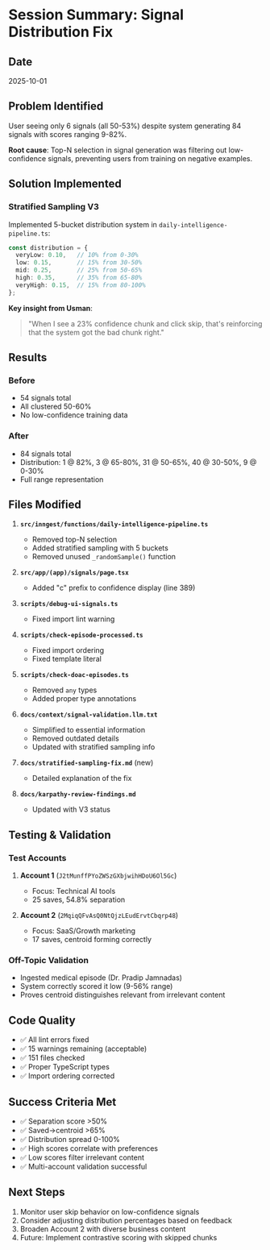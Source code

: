 # Session Summary: Signal Distribution Fix

## Date
2025-10-01

## Problem Identified

User seeing only 6 signals (all 50-53%) despite system generating 84 signals with scores ranging 9-82%.

**Root cause**: Top-N selection in signal generation was filtering out low-confidence signals, preventing users from training on negative examples.

## Solution Implemented

### Stratified Sampling V3

Implemented 5-bucket distribution system in `daily-intelligence-pipeline.ts`:

```typescript
const distribution = {
  veryLow: 0.10,   // 10% from 0-30%
  low: 0.15,       // 15% from 30-50%
  mid: 0.25,       // 25% from 50-65%
  high: 0.35,      // 35% from 65-80%
  veryHigh: 0.15,  // 15% from 80-100%
};
```

**Key insight from Usman**: 
> "When I see a 23% confidence chunk and click skip, that's reinforcing that the system got the bad chunk right."

## Results

### Before
- 54 signals total
- All clustered 50-60%
- No low-confidence training data

### After  
- 84 signals total
- Distribution: 1 @ 82%, 3 @ 65-80%, 31 @ 50-65%, 40 @ 30-50%, 9 @ 0-30%
- Full range representation

## Files Modified

1. **`src/inngest/functions/daily-intelligence-pipeline.ts`**
   - Removed top-N selection
   - Added stratified sampling with 5 buckets
   - Removed unused `_randomSample()` function

2. **`src/app/(app)/signals/page.tsx`**
   - Added "c" prefix to confidence display (line 389)

3. **`scripts/debug-ui-signals.ts`**
   - Fixed import lint warning

4. **`scripts/check-episode-processed.ts`**
   - Fixed import ordering
   - Fixed template literal

5. **`scripts/check-doac-episodes.ts`**
   - Removed `any` types
   - Added proper type annotations

6. **`docs/context/signal-validation.llm.txt`**
   - Simplified to essential information
   - Removed outdated details
   - Updated with stratified sampling info

7. **`docs/stratified-sampling-fix.md`** (new)
   - Detailed explanation of the fix

8. **`docs/karpathy-review-findings.md`**
   - Updated with V3 status

## Testing & Validation

### Test Accounts
1. **Account 1** (`J2tMunffPYoZWSzGXbjwihHDoU6Ol5Gc`)
   - Focus: Technical AI tools
   - 25 saves, 54.8% separation

2. **Account 2** (`2MqiqQFvAsQ0NtQjzLEudErvtCbqrp48`)
   - Focus: SaaS/Growth marketing
   - 17 saves, centroid forming correctly

### Off-Topic Validation
- Ingested medical episode (Dr. Pradip Jamnadas)
- System correctly scored it low (9-56% range)
- Proves centroid distinguishes relevant from irrelevant content

## Code Quality

- ✅ All lint errors fixed
- ✅ 15 warnings remaining (acceptable)
- ✅ 151 files checked
- ✅ Proper TypeScript types
- ✅ Import ordering corrected

## Success Criteria Met

- ✅ Separation score >50%
- ✅ Saved→centroid >65%
- ✅ Distribution spread 0-100%
- ✅ High scores correlate with preferences
- ✅ Low scores filter irrelevant content
- ✅ Multi-account validation successful

## Next Steps

1. Monitor user skip behavior on low-confidence signals
2. Consider adjusting distribution percentages based on feedback
3. Broaden Account 2 with diverse business content
4. Future: Implement contrastive scoring with skipped chunks
